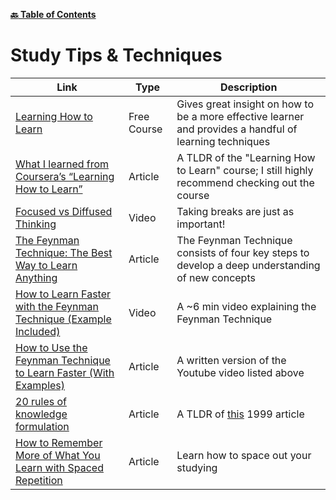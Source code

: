 **[:back: Table of Contents](README.md/)**

# Study Tips & Techniques

| Link                                                                                                                                           | Type        | Description                                                                                             |
| ---------------------------------------------------------------------------------------------------------------------------------------------- | ----------- | ------------------------------------------------------------------------------------------------------- |
| [Learning How to Learn](https://www.coursera.org/learn/learning-how-to-learn#syllabus)                                                         | Free Course | Gives great insight on how to be a more effective learner and provides a handful of learning techniques |
| [What I learned from Coursera’s “Learning How to Learn”](https://medium.com/learn-love-code/learnings-from-learning-how-to-learn-19d149920dc4) | Article     | A TLDR of the "Learning How to Learn" course; I still highly recommend checking out the course          |
| [Focused vs Diffused Thinking](https://www.youtube.com/watch?v=WTr12dK2Se0)                                                                    | Video       | Taking breaks are just as important!                                                                    |
| [The Feynman Technique: The Best Way to Learn Anything](https://fs.blog/feynman-technique/)                                                    | Article     | The Feynman Technique consists of four key steps to develop a deep understanding of new concepts        |
| [How to Learn Faster with the Feynman Technique (Example Included)](https://youtu.be/_f-qkGJBPts)                                              | Video       | A ~6 min video explaining the Feynman Technique                                                         |
| [How to Use the Feynman Technique to Learn Faster (With Examples)](https://collegeinfogeek.com/feynman-technique/)                             | Article     | A written version of the Youtube video listed above                                                     |
| [20 rules of knowledge formulation](https://supermemo.guru/wiki/20_rules_of_knowledge_formulation)                                             | Article     | A TLDR of [this](http://super-memory.com/articles/20rules.htm) 1999 article                             |
| [How to Remember More of What You Learn with Spaced Repetition](https://collegeinfogeek.com/spaced-repetition-memory-technique/)               | Article     | Learn how to space out your studying                                                                    |
